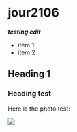 # jour2106

***testing edit***

* item 1
* item 2

## Heading 1
### Heading test

Here is the photo test:

![](https://www.dejohnpetservices.com/wp-content/uploads/cats-animals-kittens-background.jpg)
